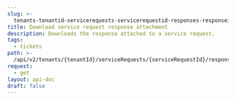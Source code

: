 ```yaml
---
slug: >-
  tenants-tenantid-servicerequests-servicerequestid-responses-responseid-resources-resourceid
title: Download service request response attachment
description: Downloads the response attached to a service request.
tags:
  - tickets
path: >-
  /api/v2/tenants/{tenantId}/serviceRequests/{serviceRequestId}/responses/{responseId}/resources/{resourceId}
request:
  - get
layout: api-doc
draft: false
---
```


